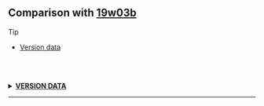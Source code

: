 ## Comparison with [19w03b](https://github.com/PixiGeko/Minecraft-generated-data/tree/19w03b)

> [!TIP]
> - [Version data](#version-data)

<br/><br/>
<details><summary><b><ins>VERSION DATA</ins></b><a name="version-data"></a></summary>
<br/>
<table><tr><th></th><th align="left">19w03b</th><th>19w03c</th></tr><tr><td>World version</td><td><pre>1923</pre></td><td><pre>1924</pre></td></tr><tr><td>Protocol version</td><td><pre>454</pre></td><td><pre>455</pre></td></tr></table>
</details>
<hr/>